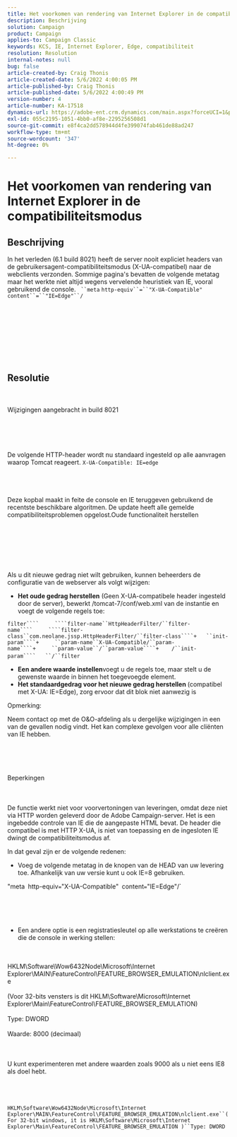 ```yaml
---
title: Het voorkomen van rendering van Internet Explorer in de compatibiliteitsmodus
description: Beschrijving
solution: Campaign
product: Campaign
applies-to: Campaign Classic
keywords: KCS, IE, Internet Explorer, Edge, compatibiliteit
resolution: Resolution
internal-notes: null
bug: false
article-created-by: Craig Thonis
article-created-date: 5/6/2022 4:00:05 PM
article-published-by: Craig Thonis
article-published-date: 5/6/2022 4:00:49 PM
version-number: 4
article-number: KA-17518
dynamics-url: https://adobe-ent.crm.dynamics.com/main.aspx?forceUCI=1&pagetype=entityrecord&etn=knowledgearticle&id=71e22f95-55cd-ec11-a7b5-6045bd00d4f5
exl-id: 055c2195-1051-4bb0-af8e-2295256508d1
source-git-commit: e8f4ca2dd578944d4fe399074fab461de88ad247
workflow-type: tm+mt
source-wordcount: '347'
ht-degree: 0%

---
```


# Het voorkomen van rendering van Internet Explorer in de compatibiliteitsmodus

## Beschrijving


In het verleden (6.1 build 8021) heeft de server nooit expliciet headers van de gebruikersagent-compatibiliteitsmodus (X-UA-compatibel) naar de webclients verzonden. Sommige pagina&#39;s bevatten de volgende metatag maar het werkte niet altijd wegens vervelende heuristiek van IE, vooral gebruikend de console.
` ``meta` `http-equiv``=``"X-UA-Compatible"` `content``=``"IE=Edge"``/`<br><br><br> <br><br><br> <br><br><br>

## Resolutie

<br><br>Wijzigingen aangebracht in build 8021<br><br><br><br> <br><br>
De volgende HTTP-header wordt nu standaard ingesteld op alle aanvragen waarop Tomcat reageert.
`X-UA-Compatible: IE=edge`<br><br><br> <br><br>
Deze kopbal maakt in feite de console en IE teruggeven gebruikend de recentste beschikbare algoritmen. De update heeft alle gemelde compatibiliteitsproblemen opgelost.Oude functionaliteit herstellen
<br><br><br><br> <br><br> <br><br>
Als u dit nieuwe gedrag niet wilt gebruiken, kunnen beheerders de configuratie van de webserver als volgt wijzigen:

- <b>Het oude gedrag herstellen</b> (Geen X-UA-compatibele header ingesteld door de server), bewerkt /tomcat-7/conf/web.xml van de instantie en voegt de volgende regels toe:

```filter````     ````filter-name``HttpHeaderFilter/``filter-name````     ````filter-class``com.neolane.jssp.HttpHeaderFilter/``filter-class````+   ``init-param````+     ``param-name``X-UA-Compatible/``param-name````+     ``param-value``/``param-value````+    /``init-param````   ``/``filter``` 
- <b>Een andere waarde instellen</b>voegt u de regels toe, maar stelt u de gewenste waarde in binnen het toegevoegde element.
- <b>Het standaardgedrag voor het nieuwe gedrag herstellen </b>(compatibel met X-UA: IE=Edge), zorg ervoor dat dit blok niet aanwezig is


Opmerking:

Neem contact op met de O&amp;O-afdeling als u dergelijke wijzigingen in een van de gevallen nodig vindt. Het kan complexe gevolgen voor alle cliënten van IE hebben.


<br><br><br><br>Beperkingen<br><br> <br><br>
De functie werkt niet voor voorvertoningen van leveringen, omdat deze niet via HTTP worden geleverd door de Adobe Campaign-server. Het is een ingebedde controle van IE die de aangepaste HTML bevat. De header die compatibel is met HTTP X-UA, is niet van toepassing en de ingesloten IE dwingt de compatibiliteitsmodus af.

In dat geval zijn er de volgende redenen:

- Voeg de volgende metatag in de knopen van de HEAD van uw levering toe. Afhankelijk van uw versie kunt u ook IE=8 gebruiken.

&quot;meta` `http-equiv``=``&quot;X-UA-Compatible&quot;` `content``=``&quot;IE=Edge&quot;/` <br><br><br><br> 
- Een andere optie is een registratiesleutel op alle werkstations te creëren die de console in werking stellen:

<br><br>HKLM\Software\Wow6432Node\Microsoft\Internet Explorer\MAIN\FeatureControl\FEATURE_BROWSER_EMULATION\nlclient.exe<br><br>(Voor 32-bits vensters is dit HKLM\Software\Microsoft\Internet Explorer\Main\FeatureControl\FEATURE_BROWSER_EMULATION)<br><br>Type: DWORD<br><br>Waarde: 8000 (decimaal)<br><br> <br><br>U kunt experimenteren met andere waarden zoals 9000 als u niet eens IE8 als doel hebt.<br><br> <br><br><br>`HKLM\Software\Wow6432Node\Microsoft\Internet Explorer\MAIN\FeatureControl\FEATURE_BROWSER_EMULATION\nlclient.exe``(For 32-bit windows, it is HKLM\Software\Microsoft\Internet Explorer\Main\FeatureControl\FEATURE_BROWSER_EMULATION )``Type: DWORD`<br><br><br><br><br><br>
